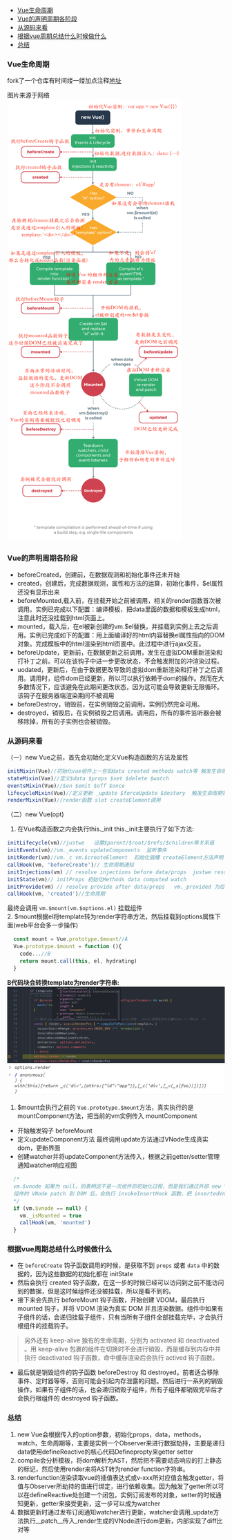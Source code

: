 - [Vue生命周期](#vue%e7%94%9f%e5%91%bd%e5%91%a8%e6%9c%9f)
- [Vue的声明周期各阶段](#vue%e7%9a%84%e5%a3%b0%e6%98%8e%e5%91%a8%e6%9c%9f%e5%90%84%e9%98%b6%e6%ae%b5)
- [从源码来看](#%e4%bb%8e%e6%ba%90%e7%a0%81%e6%9d%a5%e7%9c%8b)
- [根据vue周期总结什么时候做什么](#%e6%a0%b9%e6%8d%aevue%e5%91%a8%e6%9c%9f%e6%80%bb%e7%bb%93%e4%bb%80%e4%b9%88%e6%97%b6%e5%80%99%e5%81%9a%e4%bb%80%e4%b9%88)
- [总结](#%e6%80%bb%e7%bb%93)

### Vue生命周期  

fork了一个仓库有时间缕一缕加点注释[地址](https://github.com/justwe7/vue)  

图片来源于网络
![生命周期](/static/vue-lifecycle.png)  


### Vue的声明周期各阶段
- beforeCreated，创建前，在数据观测和初始化事件还未开始
- created，创建后，完成数据观测，属性和方法的运算，初始化事件，$el属性还没有显示出来
- beforeMounted,载入前，在挂载开始之前被调用，相关的render函数首次被调用。实例已完成以下配置：编译模板，把data里面的数据和模板生成html，注意此时还没挂载到html页面上。
- mounted，载入后，在el被新创建的vm.$el替换，并挂载到实例上去之后调用。实例已完成如下的配置：用上面编译好的html内容替换el属性指向的DOM对象。完成模板中的html渲染到html页面中。此过程中进行ajax交互。
- beforeUpdate，更新前，在数据更新之前调用，发生在虚拟DOM重新渲染和打补丁之前。可以在该钩子中进一步更改状态，不会触发附加的冲渲染过程。
- uodated，更新后，在由于数据更改导致的虚拟dom重新渲染和打补丁之后调用。调用时，组件dom已经更新，所以可以执行依赖于dom的操作。然而在大多数情况下，应该避免在此期间更改状态，因为这可能会导致更新无限循环。该钩子在服务器端渲染期间不被调用
- beforeDestroy，销毁前，在实例销毁之前调用。实例仍然完全可用。
- destroyed，销毁后，在实例销毁之后调用。调用后，所有的事件监听器会被移除掉，所有的子实例也会被销毁。


### 从源码来看
（一）new Vue之前，首先会初始化定义Vue构造函数的方法及属性
```js
initMixin(Vue)//初始化vue组件上一些如data created methods watch等 触发生命周期钩子函数：beforeCreate created
stateMixin(Vue)//定义$data $props $set $delete $watch
eventsMixin(Vue)//$on $emit $off $once
lifecycleMixin(Vue)//定义更新 _update $forceUpdate $destory  触发生命周期钩子函数： 'beforeDestroy' , 'destroyed' , 'beforeMount' , 'beforeUpdate' ,'mounted', 'activated' , 'deactivated'
renderMixin(Vue)//render函数 slot createElement调用
```

（二）new Vue(opt)
1. 在Vue构造函数之内会执行this._init
this._init主要执行了如下方法:
```js
initLifecycle(vm)//justwe   设置$parent/$root/$refs/$children等关系值
initEvents(vm)//vm._events updateComponents  监听事件
initRender(vm)//vm._c vm.$createElement  初始化插槽 createElement方法声明
callHook(vm, 'beforeCreate')// 生命周期通知
initInjections(vm) // resolve injections before data/props  justwe resolveInject  defineReactive 注入数据依赖
initState(vm)// initProps 初始化Methods data computed watch 
initProvide(vm) // resolve provide after data/props   vm._provided 为后代提供数据
callHook(vm, 'created')//生命周期
```
最终会调用 `vm.$mount(vm.$options.el)` 挂载组件   
2. $mount根据el将template转为render字符串方法，然后挂载到options属性下面(web平台会多一步操作)
```js
  const mount = Vue.prototype.$mount//A
  Vue.prototype.$mount = function (){
    code...//B
    return mount.call(this, el, hydrating)
  }
```
**B代码块会转换template为render字符串:**    
![vue-render2](/static/vue-render2.png)
![vue-render1](/static/vue-render1.png)   

1. \$mount会执行之前的 `Vue.prototype.$mount`方法，真实执行的是mountComponent方法，把当前的vm实例传入
mountComponent
- 开始触发钩子 beforeMount
- 定义updateComponent方法 最终调用update方法通过VNode生成真实dom，更新界面
- 创建watcher并将updateComponent方法传入，根据之前getter/setter管理通知watcher响应视图
```js
  /* 
  vm.$vnode 如果为 null，则表明这不是一次组件的初始化过程，而是我们通过外部 new Vue 初始化过程。那么对于组件，它的 mounted 时机在哪儿呢？ 
  组件的 VNode patch 到 DOM 后，会执行 invokeInsertHook 函数，把 insertedVnodeQueue 里保存的钩子函数依次执行一遍，它的定义在 src/core/vdom/patch.js
  */
  if (vm.$vnode == null) {
    vm._isMounted = true
    callHook(vm, 'mounted')
  }
```

### 根据vue周期总结什么时候做什么
- 在 `beforeCreate` 钩子函数调用的时候，是获取不到 `props` 或者 `data` 中的数据的，因为这些数据的初始化都在 initState
- 然后会执行 created 钩子函数，在这一步的时候已经可以访问到之前不能访问到的数据，但是这时候组件还没被挂载，所以是看不到的。
- 接下来会先执行 beforeMount 钩子函数，开始创建 VDOM，最后执行 mounted 钩子，并将 VDOM 渲染为真实 DOM 并且渲染数据。组件中如果有子组件的话，会递归挂载子组件，只有当所有子组件全部挂载完毕，才会执行根组件的挂载钩子。
  
> 另外还有 keep-alive 独有的生命周期，分别为 activated 和 deactivated 。用 keep-alive 包裹的组件在切换时不会进行销毁，而是缓存到内存中并执行 deactivated 钩子函数，命中缓存渲染后会执行 actived 钩子函数。

- 最后就是销毁组件的钩子函数 beforeDestroy 和 destroyed。前者适合移除事件、定时器等等，否则可能会引起内存泄露的问题。然后进行一系列的销毁操作，如果有子组件的话，也会递归销毁子组件，所有子组件都销毁完毕后才会执行根组件的 destroyed 钩子函数。


### 总结

1. new Vue会根据传入的option参数，初始化props，data，methods，watch，生命周期等，主要是实例一个Observer来进行数据劫持，主要是递归data使用defineReactive的核心代码Definepropty来getter setter
2. compile会分析模板，将dom解析为AST，然后把不需要动态响应的打上静态的标记，然后使用render来将AST转为render function字符串。
3. renderfunction渲染读取vue的插值表达式或v-xxx所对应值会触发getter，将值与Observer所劫持的值进行绑定，进行依赖收集。因为触发了getter所以可以在defineReactive处创建一个闭包，实例订阅发布的对象，setter的时候通知更新，getter来接受更新，这一步可以成为watcher
4. 数据更新时通过发布订阅通知watcher进行更新，watcher会调用_update方法执行__patch__传入_render生成的VNode进行dom更新，内部实现了diff比对等
